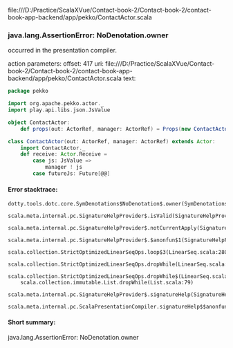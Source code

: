 file:///D:/Practice/ScalaXVue/Contact-book-2/Contact-book-2/contact-book-app-backend/app/pekko/ContactActor.scala
### java.lang.AssertionError: NoDenotation.owner

occurred in the presentation compiler.

action parameters:
offset: 417
uri: file:///D:/Practice/ScalaXVue/Contact-book-2/Contact-book-2/contact-book-app-backend/app/pekko/ContactActor.scala
text:
```scala
package pekko

import org.apache.pekko.actor._
import play.api.libs.json.JsValue

object ContactActor:
    def props(out: ActorRef, manager: ActorRef) = Props(new ContactActor(out, manager))

class ContactActor(out: ActorRef, manager: ActorRef) extends Actor:
    import ContactActor._
    def receive: Actor.Receive = 
        case js: JsValue => 
            manager ! js
        case futureJs: Future[@@]
```



#### Error stacktrace:

```
dotty.tools.dotc.core.SymDenotations$NoDenotation$.owner(SymDenotations.scala:2582)
	scala.meta.internal.pc.SignatureHelpProvider$.isValid(SignatureHelpProvider.scala:83)
	scala.meta.internal.pc.SignatureHelpProvider$.notCurrentApply(SignatureHelpProvider.scala:94)
	scala.meta.internal.pc.SignatureHelpProvider$.$anonfun$1(SignatureHelpProvider.scala:48)
	scala.collection.StrictOptimizedLinearSeqOps.loop$3(LinearSeq.scala:280)
	scala.collection.StrictOptimizedLinearSeqOps.dropWhile(LinearSeq.scala:282)
	scala.collection.StrictOptimizedLinearSeqOps.dropWhile$(LinearSeq.scala:278)
	scala.collection.immutable.List.dropWhile(List.scala:79)
	scala.meta.internal.pc.SignatureHelpProvider$.signatureHelp(SignatureHelpProvider.scala:48)
	scala.meta.internal.pc.ScalaPresentationCompiler.signatureHelp$$anonfun$1(ScalaPresentationCompiler.scala:375)
```
#### Short summary: 

java.lang.AssertionError: NoDenotation.owner